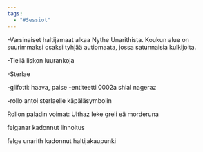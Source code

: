 ```yaml
---
tags:
  - "#Sessiot"
---
```


-Varsinaiset haltijamaat alkaa Nythe Unarithista. Koukun alue on suurimmaksi osaksi tyhjää autiomaata, jossa satunnaisia kulkijoita.

-Tiellä liskon luurankoja

-Sterlae

-glifotti:  haava, paise 
-entiteetti 0002a shial nageraz

-rollo antoi sterlaelle käpäläsymbolin

Rollon paladin voimat: Ulthaz leke greli eä morderuna

felganar kadonnut linnoitus

felge unarith kadonnut haltijakaupunki